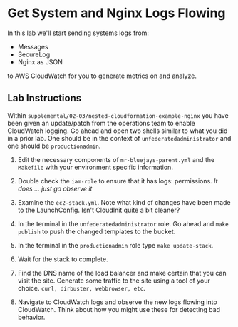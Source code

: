# Get System and Nginx Logs Flowing

In this lab we'll start sending systems logs from:
* Messages
* SecureLog
* Nginx as JSON 

to AWS CloudWatch for you to generate metrics on and analyze.

## Lab Instructions

Within `supplemental/02-03/nested-cloudformation-example-nginx` you have been given an update/patch from the operations team to enable CloudWatch logging.  Go ahead and open two shells similar to what you did in a prior lab.  One should be in the context of `unfederatedadministrator` and one should be `productionadmin`.  

1. Edit the necessary components of `mr-bluejays-parent.yml` and the `Makefile` with your environment specific information.  

2. Double check the `iam-role` to ensure that it has logs: permissions.  _It does ... just go observe it_

3. Examine the `ec2-stack.yml`.  Note what kind of changes have been made to the LaunchConfig.  Isn't CloudInit quite a bit cleaner?

4. In the terminal in the `unfederatedadministrator` role.  Go ahead and `make publish` to push the changed templates to the bucket.

5. In the terminal in the `productionadmin` role type `make update-stack`.

6. Wait for the stack to complete.  

7. Find the DNS name of the load balancer and make certain that you can visit the site.  Generate some traffic to the site using a tool of your choice.  `curl, dirbuster, webbrowser, etc`.

8. Navigate to CloudWatch logs and observe the new logs flowing into CloudWatch.  Think about how you might use these for detecting bad behavior.